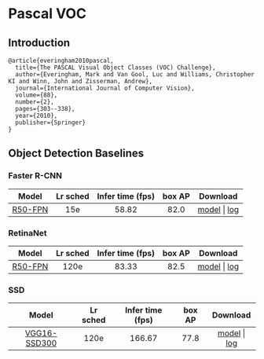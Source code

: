 # Pascal VOC

## Introduction

```
@article{everingham2010pascal,
  title={The PASCAL Visual Object Classes (VOC) Challenge},
  author={Everingham, Mark and Van Gool, Luc and Williams, Christopher KI and Winn, John and Zisserman, Andrew},
  journal={International Journal of Computer Vision},
  volume={88},
  number={2},
  pages={303--338},
  year={2010},
  publisher={Springer}
}
```

## Object Detection Baselines

### Faster R-CNN

| Model | Lr sched | Infer time (fps) | box AP | Download |
| :---: | :------: | :--------------: | :----: | :------: |
| [R50-FPN](voc_faster_rcnn_R_50_FPN_15e.yml) | 15e | 58.82 | 82.0 | [model](https://dragon.seetatech.com/download/seetadet/pascal_voc/voc_faster_rcnn_R_50_FPN_15e/model_3dcb03f9.pkl) &#124; [log](https://dragon.seetatech.com/download/seetadet/pascal_voc/voc_faster_rcnn_R_50_FPN_15e/logs.json) |

### RetinaNet

| Model | Lr sched | Infer time (fps) | box AP | Download |
| :---: | :------: | :--------------: | :----: | :------: |
| [R50-FPN](voc_retinanet_R_50_FPN_120e.yml) | 120e | 83.33 | 82.5 | [model](https://dragon.seetatech.com/download/seetadet/pascal_voc/voc_retinanet_R_50_FPN_120e/model_d2b6ebb6.pkl) &#124; [log](https://dragon.seetatech.com/download/seetadet/pascal_voc/voc_retinanet_R_50_FPN_120e/logs.json) |

### SSD

| Model | Lr sched | Infer time (fps) | box AP | Download |
| :---: | :------: | :--------------: | :----: | :------: |
| [VGG16-SSD300](voc_ssd300_VGG_16_120e.yml) | 120e | 166.67 | 77.8 | [model](https://dragon.seetatech.com/download/seetadet/pascal_voc/voc_ssd300_VGG_16_120e/model_3417d961.pkl) &#124; [log](https://dragon.seetatech.com/download/seetadet/pascal_voc/voc_ssd300_VGG_16_120e/logs.json) |
